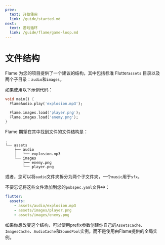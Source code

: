 ```yaml
---
prev:
  text: 开始使用
  link: /guide/started.md
next:
  text: 游戏循环
  link: /guide/flame/game-loop.md
---
```


# 文件结构

Flame 为您的项目提供了一个建议的结构，其中包括标准 Flutter`assets` 目录以及两个子目录：`audio`和`images`。

如果使用以下示例代码：

```dart
void main() {
  FlameAudio.play('explosion.mp3');

  Flame.images.load('player.png');
  Flame.images.load('enemy.png');
}
```

Flame 期望在其中找到文件的文件结构是：

```
.
└── assets
    ├── audio
    │   └── explosion.mp3
    └── images
        ├── enemy.png
        └── player.png
```

或者，您可以将`audio`文件夹拆分为两个子文件夹，一个`music`用于`sfx`。

不要忘记将这些文件添加到您的`pubspec.yaml`文件中：

```yaml
flutter:
  assets:
    - assets/audio/explosion.mp3
    - assets/images/player.png
    - assets/images/enemy.png
```

如果你想改变这个结构，可以使用prefix参数创建你自己的`AssetsCache`、 `ImagesCache`、`AudioCache`和`SoundPool`实例，而不是使用由Flame提供的全局实例。


